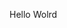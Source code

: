 Hello Wolrd



































































































































































































































































































































































































































































































































































































































































































































































































































































































































































































































































































































































































































































































































































































































































































































































































































































































































































































































































































































































































































































































































































































































































































































































































































































































































































































































































































































































































































































































































































































































































































































































































































































































































































































































































































































































































































































































































































































































































































































































































































































































































































































































































































































































































































































































































































































































































































































































































































































































































































































































































































































































































































































































































































































































































































































































































































































































































































































































